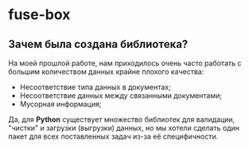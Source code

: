 # fuse-box


## Зачем была создана библиотека?

На моей прошлой работе, нам приходилось очень часто работать с большим количеством данных крайне плохого качества:
* Несоответствие типа данных в документах;
* Несоответствие данных между связанными документами;
* Мусорная информация;


Да, для **Python** существует множество библиотек для валидации, "чистки" и загрузки (выгрузки) данных, 
но мы хотели сделать один пакет для всех поставленных задач из-за её специфичности.
